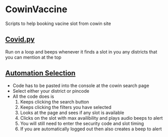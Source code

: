 # CowinVaccine

Scripts to help booking vacine slot from cowin site
## [Covid.py](https://github.com/yadurajgupta/CowinVaccine/blob/main/covid.py)
Run on a loop and beeps whenever it finds a slot in you any districts that you can mention at the top
## [Automation Selection](https://github.com/yadurajgupta/CowinVaccine/blob/main/automating_select.js)
- Code has to be pasted into the console at the cowin search page    
- Select either your district or pincode 
- All the code does is
  1. Keeps clicking the search button 
  2. Keeps clicking the filters you have selected
  3. Looks at the page and sees if any slot is available 
  4. Clicks on the slot with max availibility and plays audio beeps to alert 
  5. You will still need to enter the security code and slot timing
  6. If you are automatically logged out then also creates a beep to alert 

